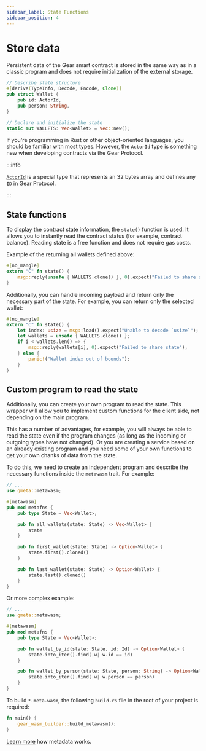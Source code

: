 ```yaml
---
sidebar_label: State Functions
sidebar_position: 4
---
```


# Store data

Persistent data of the Gear smart contract is stored in the same way as in a classic program and does not require initialization of the external storage.

```rust
// Describe state structure
#[derive(TypeInfo, Decode, Encode, Clone)]
pub struct Wallet {
    pub id: ActorId,
    pub person: String,
}

// Declare and initialize the state
static mut WALLETS: Vec<Wallet> = Vec::new();
```

If you're programming in Rust or other object-oriented languages, you should be familiar with most types. However, the `ActorId` type is something new when developing contracts via the Gear Protocol.

:::info

[`ActorId`](https://docs.gear.rs/gstd/struct.ActorId.html) is a special type that represents an 32 bytes array and defines any `ID` in Gear Protocol.

:::

## State functions

To display the contract state information, the `state()` function is used. It allows you to instantly read the contract status (for example, contract balance). Reading state is a free function and does not require gas costs.

Example of the returning all wallets defined above:

```rust
#[no_mangle]
extern "C" fn state() {
    msg::reply(unsafe { WALLETS.clone() }, 0).expect("Failed to share state");
}
```

Additionally, you can handle incoming payload and return only the necessary part of the state. For example, you can return only the selected wallet:

```rust
#[no_mangle]
extern "C" fn state() {
    let index: usize = msg::load().expect("Unable to decode `usize`");
    let wallets = unsafe { WALLETS.clone() };
    if i < wallets.len() => {
        msg::reply(wallets[i], 0).expect("Failed to share state");
    } else {
        panic!("Wallet index out of bounds");
    }
}
```

## Custom program to read the state

Additionally, you can create your own program to read the state. This wrapper will allow you to implement custom functions for the client side, not depending on the main program.

This has a number of advantages, for example, you will always be able to read the state even if the program changes (as long as the incoming or outgoing types have not changed). Or you are creating a service based on an already existing program and you need some of your own functions to get your own chanks of data from the state.

To do this, we need to create an independent program and describe the necessary functions inside the `metawasm` trait. For example:

```rust
// ...
use gmeta::metawasm;

#[metawasm]
pub mod metafns {
    pub type State = Vec<Wallet>;

    pub fn all_wallets(state: State) -> Vec<Wallet> {
        state
    }

    pub fn first_wallet(state: State) -> Option<Wallet> {
        state.first().cloned()
    }

    pub fn last_wallet(state: State) -> Option<Wallet> {
        state.last().cloned()
    }
}
```

Or more complex example:

```rust
// ...
use gmeta::metawasm;

#[metawasm]
pub mod metafns {
    pub type State = Vec<Wallet>;

    pub fn wallet_by_id(state: State, id: Id) -> Option<Wallet> {
        state.into_iter().find(|w| w.id == id)
    }

    pub fn wallet_by_person(state: State, person: String) -> Option<Wallet> {
        state.into_iter().find(|w| w.person == person)
    }
}
```

To build `*.meta.wasm`, the following `build.rs` file in the root of your project is required:

```rust
fn main() {
    gear_wasm_builder::build_metawasm();
}
```

[Learn more](./metadata.md) how metadata works.
